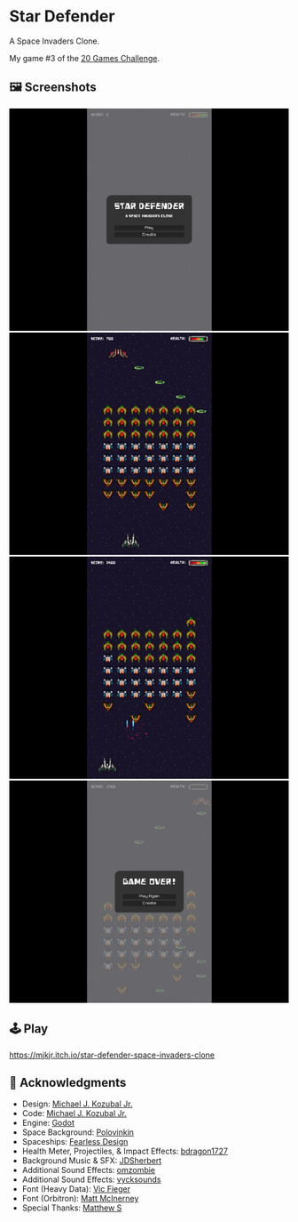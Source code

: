 # Star Defender
A Space Invaders Clone.

My game #3 of the [20 Games Challenge](https://20_games_challenge.gitlab.io/).

## 🖼️ Screenshots

![Screenshot 1](screenshots/Screenshot-1.png)
![Screenshot 2](screenshots/Screenshot-2.png)
![Screenshot 3](screenshots/Screenshot-3.png)
![Screenshot 4](screenshots/Screenshot-4.png)

## 🕹️ Play

https://mjkjr.itch.io/star-defender-space-invaders-clone

## 👋 Acknowledgments

- Design: [Michael J. Kozubal Jr.](https://mjkjr.itch.io/)
- Code: [Michael J. Kozubal Jr.](https://github.com/mjkjr)
- Engine: [Godot](https://godotengine.org/)
- Space Background: [Polovinkin](https://vectorpixelstar.itch.io/)
- Spaceships: [Fearless Design](https://fearless-design.itch.io/)
- Health Meter, Projectiles, & Impact Effects: [bdragon1727](https://bdragon1727.itch.io/)
- Background Music & SFX: [JDSherbert](https://jdsherbert.itch.io/terms-and-conditions)
- Additional Sound Effects: [omzombie](https://omzombie.itch.io/)
- Additional Sound Effects: [vycksounds](https://vyck21.itch.io/)
- Font (Heavy Data): [Vic Fieger](https://vicfieger.com/)
- Font (Orbitron): [Matt McInerney](http://pixelspread.com/)
- Special Thanks: [Matthew S](https://20_games_challenge.gitlab.io/)

